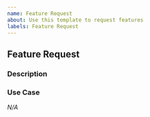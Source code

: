 ```yaml
---
name: Feature Request
about: Use this template to request features
labels: Feature Request
---
```

## Feature Request
<!--
1. IMPORTANT: Do not report security vulnerabilities via GitHub issues. Please click 'choose a different type' and see the dedicated report a security vulnerability link.
2. Remember to customize the title above.
3. Replace the below sections (not this section) starting with <!- - and ending with - -> with relevant information, 
making sure to remove the <!- - and - ->.
4. Sections that start with _N/A_ are optional, but if you populate them with values please remove the _N/A_.
-->

### Description

<!--
Describe the feature here.
-->

### Use Case

_N/A_
<!--
Describe the specific use case if it isn't clear or may not be clear from your feature description here.
-->